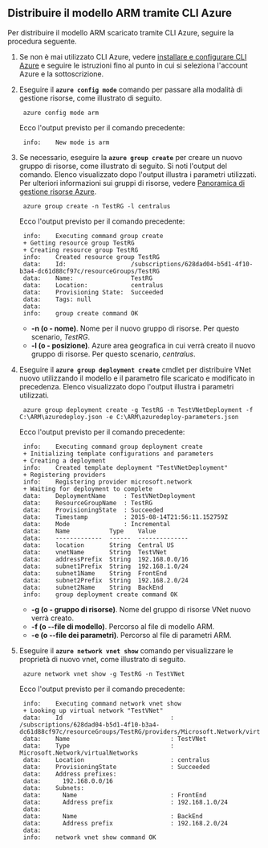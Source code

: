 ## <a name="deploy-the-arm-template-by-using-the-azure-cli"></a>Distribuire il modello ARM tramite CLI Azure

Per distribuire il modello ARM scaricato tramite CLI Azure, seguire la procedura seguente.

1. Se non è mai utilizzato CLI Azure, vedere [installare e configurare CLI Azure](../articles/xplat-cli-install.md) e seguire le istruzioni fino al punto in cui si seleziona l'account Azure e la sottoscrizione.
2. Eseguire il **`azure config mode`** comando per passare alla modalità di gestione risorse, come illustrato di seguito.

        azure config mode arm

    Ecco l'output previsto per il comando precedente:

        info:    New mode is arm

3. Se necessario, eseguire la **`azure group create`** per creare un nuovo gruppo di risorse, come illustrato di seguito. Si noti l'output del comando. Elenco visualizzato dopo l'output illustra i parametri utilizzati. Per ulteriori informazioni sui gruppi di risorse, vedere [Panoramica di gestione risorse Azure](../articles/resource-group-overview.md).

        azure group create -n TestRG -l centralus

    Ecco l'output previsto per il comando precedente:

        info:    Executing command group create
        + Getting resource group TestRG
        + Creating resource group TestRG
        info:    Created resource group TestRG
        data:    Id:                  /subscriptions/628dad04-b5d1-4f10-b3a4-dc61d88cf97c/resourceGroups/TestRG
        data:    Name:                TestRG
        data:    Location:            centralus
        data:    Provisioning State:  Succeeded
        data:    Tags: null
        data:
        info:    group create command OK

    - **-n (o - nome)**. Nome per il nuovo gruppo di risorse. Per questo scenario, *TestRG*.
    - **-l (o - posizione)**. Azure area geografica in cui verrà creato il nuovo gruppo di risorse. Per questo scenario, *centralus*.

4. Eseguire il **`azure group deployment create`** cmdlet per distribuire VNet nuovo utilizzando il modello e il parametro file scaricato e modificato in precedenza. Elenco visualizzato dopo l'output illustra i parametri utilizzati.

        azure group deployment create -g TestRG -n TestVNetDeployment -f C:\ARM\azuredeploy.json -e C:\ARM\azuredeploy-parameters.json

    Ecco l'output previsto per il comando precedente:

        info:    Executing command group deployment create
        + Initializing template configurations and parameters
        + Creating a deployment
        info:    Created template deployment "TestVNetDeployment"
        + Registering providers
        info:    Registering provider microsoft.network
        + Waiting for deployment to complete
        data:    DeploymentName     : TestVNetDeployment
        data:    ResourceGroupName  : TestRG
        data:    ProvisioningState  : Succeeded
        data:    Timestamp          : 2015-08-14T21:56:11.152759Z
        data:    Mode               : Incremental
        data:    Name           Type    Value
        data:    -------------  ------  --------------
        data:    location       String  Central US
        data:    vnetName       String  TestVNet
        data:    addressPrefix  String  192.168.0.0/16
        data:    subnet1Prefix  String  192.168.1.0/24
        data:    subnet1Name    String  FrontEnd
        data:    subnet2Prefix  String  192.168.2.0/24
        data:    subnet2Name    String  BackEnd
        info:    group deployment create command OK

    - **-g (o - gruppo di risorse)**. Nome del gruppo di risorse VNet nuovo verrà creato.
    - **-f (o --file di modello)**. Percorso al file di modello ARM.
    - **-e (o --file dei parametri)**. Percorso al file di parametri ARM.

5. Eseguire il **`azure network vnet show`** comando per visualizzare le proprietà di nuovo vnet, come illustrato di seguito.

        azure network vnet show -g TestRG -n TestVNet

    Ecco l'output previsto per il comando precedente:

        info:    Executing command network vnet show
        + Looking up virtual network "TestVNet"
        data:    Id                              : /subscriptions/628dad04-b5d1-4f10-b3a4-dc61d88cf97c/resourceGroups/TestRG/providers/Microsoft.Network/virtualNetworks/TestVNet
        data:    Name                            : TestVNet
        data:    Type                            : Microsoft.Network/virtualNetworks
        data:    Location                        : centralus
        data:    ProvisioningState               : Succeeded
        data:    Address prefixes:
        data:      192.168.0.0/16
        data:    Subnets:
        data:      Name                          : FrontEnd
        data:      Address prefix                : 192.168.1.0/24
        data:
        data:      Name                          : BackEnd
        data:      Address prefix                : 192.168.2.0/24
        data:
        info:    network vnet show command OK
